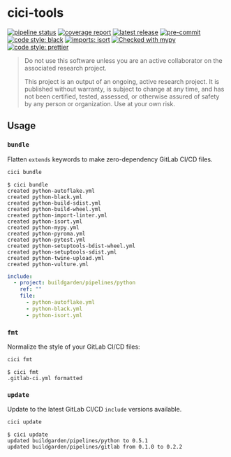 # cici-tools

<!-- BADGIE TIME -->

[![pipeline status](https://img.shields.io/gitlab/pipeline-status/buildgarden/tools/cici-tools?branch=main)](https://gitlab.com/buildgarden/tools/cici-tools/-/commits/main)
[![coverage report](https://img.shields.io/gitlab/pipeline-coverage/buildgarden/tools/cici-tools?branch=main)](https://gitlab.com/buildgarden/tools/cici-tools/-/commits/main)
[![latest release](https://img.shields.io/gitlab/v/release/buildgarden/tools/cici-tools)](https://gitlab.com/buildgarden/tools/cici-tools/-/releases)
[![pre-commit](https://img.shields.io/badge/pre--commit-enabled-brightgreen?logo=pre-commit)](https://github.com/pre-commit/pre-commit)
[![code style: black](https://img.shields.io/badge/code_style-black-000000.svg)](https://github.com/psf/black)
[![imports: isort](https://img.shields.io/badge/imports-isort-1674b1?style=flat&labelColor=ef8336)](https://pycqa.github.io/isort/)
[![Checked with mypy](https://img.shields.io/badge/mypy-checked-2a6db2)](https://mypy-lang.org/)
[![code style: prettier](https://img.shields.io/badge/code_style-prettier-ff69b4.svg)](https://github.com/prettier/prettier)

<!-- END BADGIE TIME -->

> Do not use this software unless you are an active collaborator on the
> associated research project.
>
> This project is an output of an ongoing, active research project. It is
> published without warranty, is subject to change at any time, and has not been
> certified, tested, assessed, or otherwise assured of safety by any person or
> organization. Use at your own risk.

## Usage

### `bundle`

Flatten `extends` keywords to make zero-dependency GitLab CI/CD files.

```bash
cici bundle
```

```console
$ cici bundle
created python-autoflake.yml
created python-black.yml
created python-build-sdist.yml
created python-build-wheel.yml
created python-import-linter.yml
created python-isort.yml
created python-mypy.yml
created python-pyroma.yml
created python-pytest.yml
created python-setuptools-bdist-wheel.yml
created python-setuptools-sdist.yml
created python-twine-upload.yml
created python-vulture.yml
```

```yaml
include:
  - project: buildgarden/pipelines/python
    ref: ""
    file:
      - python-autoflake.yml
      - python-black.yml
      - python-isort.yml
```

### `fmt`

Normalize the style of your GitLab CI/CD files:

```bash
cici fmt
```

```console
$ cici fmt
.gitlab-ci.yml formatted
```

### `update`

Update to the latest GitLab CI/CD `include` versions available.

```bash
cici update
```

```console
$ cici update
updated buildgarden/pipelines/python to 0.5.1
updated buildgarden/pipelines/gitlab from 0.1.0 to 0.2.2
```
